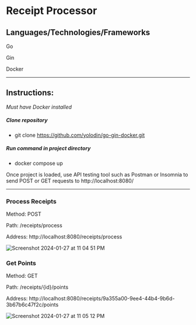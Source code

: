# Receipt Processor

## Languages/Technologies/Frameworks
Go

Gin

Docker 

------------

## Instructions:
*Must have Docker installed*

##### Clone repository
- git clone https://github.com/yolodin/go-gin-docker.git

##### Run command in project directory
- docker compose up


Once project is loaded, use API testing tool such as Postman or Insomnia to send POST or GET requests to http://localhost:8080/

------------

### **Process Receipts**

Method: POST

Path: /receipts/process

Address: http://localhost:8080/receipts/process

![Screenshot 2024-01-27 at 11 04 51 PM](https://github.com/yolodin/go-gin-docker/assets/37274564/9d0f46ff-19b7-4661-8a15-7657d9a36f61)

### **Get Points**

Method: GET

Path: /receipts/{id}/points

Address: http://localhost:8080/receipts/9a355a00-9ee4-44b4-9b6d-3b67b6c47f2c/points


![Screenshot 2024-01-27 at 11 05 12 PM](https://github.com/yolodin/go-gin-docker/assets/37274564/38c82293-dcb5-45d4-bc53-30eb971a5b52)
